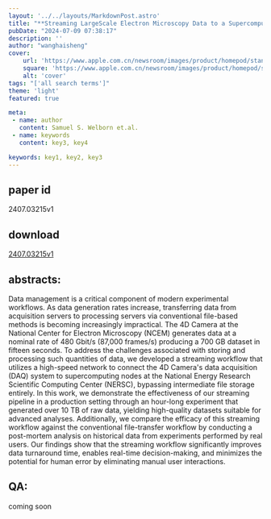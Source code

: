 ```yaml
---
layout: '../../layouts/MarkdownPost.astro'
title: "**Streaming LargeScale Electron Microscopy Data to a Supercomputing Facility**"
pubDate: "2024-07-09 07:38:17"
description: ''
author: "wanghaisheng"
cover:
    url: 'https://www.apple.com.cn/newsroom/images/product/homepod/standard/Apple-HomePod-hero-230118_big.jpg.large_2x.jpg'
    square: 'https://www.apple.com.cn/newsroom/images/product/homepod/standard/Apple-HomePod-hero-230118_big.jpg.large_2x.jpg'
    alt: 'cover'
tags: "['all search terms']"
theme: 'light'
featured: true

meta:
 - name: author
   content: Samuel S. Welborn et.al.
 - name: keywords
   content: key3, key4

keywords: key1, key2, key3
---
```


## paper id
2407.03215v1
## download
[2407.03215v1](http://arxiv.org/abs/2407.03215v1)
## abstracts:
Data management is a critical component of modern experimental workflows. As data generation rates increase, transferring data from acquisition servers to processing servers via conventional file-based methods is becoming increasingly impractical. The 4D Camera at the National Center for Electron Microscopy (NCEM) generates data at a nominal rate of 480 Gbit/s (87,000 frames/s) producing a 700 GB dataset in fifteen seconds. To address the challenges associated with storing and processing such quantities of data, we developed a streaming workflow that utilizes a high-speed network to connect the 4D Camera's data acquisition (DAQ) system to supercomputing nodes at the National Energy Research Scientific Computing Center (NERSC), bypassing intermediate file storage entirely. In this work, we demonstrate the effectiveness of our streaming pipeline in a production setting through an hour-long experiment that generated over 10 TB of raw data, yielding high-quality datasets suitable for advanced analyses. Additionally, we compare the efficacy of this streaming workflow against the conventional file-transfer workflow by conducting a post-mortem analysis on historical data from experiments performed by real users. Our findings show that the streaming workflow significantly improves data turnaround time, enables real-time decision-making, and minimizes the potential for human error by eliminating manual user interactions.
## QA:
coming soon

